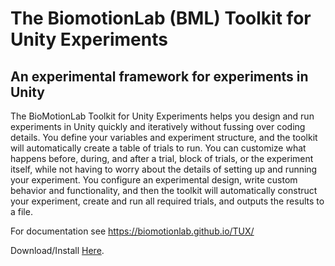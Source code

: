 # The BiomotionLab (BML) Toolkit for Unity Experiments

## An experimental framework for experiments in Unity

The BioMotionLab Toolkit for Unity Experiments helps you design and run experiments in Unity quickly and iteratively without fussing over coding details. You define your variables and experiment structure, and the toolkit will automatically create a table of trials to run. You can customize what happens before, during, and after a trial, block of trials, or the experiment itself, while not having to worry about the details of setting up and running your experiment. You configure an experimental design, write custom behavior and functionality, and then the toolkit will automatically construct your experiment, create and run all required trials, and outputs the results to a file.

For documentation see https://biomotionlab.github.io/TUX/

Download/Install [Here](https://biomotionlab.github.io/TUX/).


